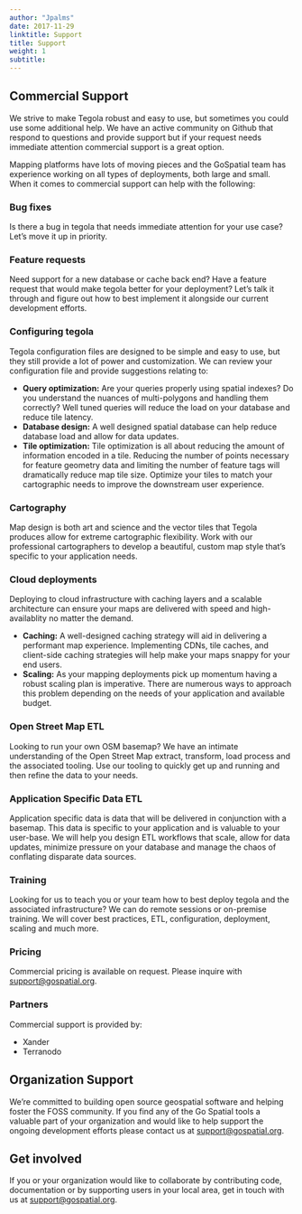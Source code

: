 ```yaml
---
author: "Jpalms"
date: 2017-11-29
linktitle: Support
title: Support
weight: 1
subtitle: 
---
```


## Commercial Support

We strive to make Tegola robust and easy to use, but sometimes you could use some additional help. We have an active community on Github that respond to questions and provide support but if your request needs immediate attention commercial support is a great option.

Mapping platforms have lots of moving pieces and the GoSpatial team has experience working on all types of deployments, both large and small. When it comes to commercial support can help with the following:

### Bug fixes
Is there a bug in tegola that needs immediate attention for your use case? Let’s move it up in priority.

### Feature requests
Need support for a new database or cache back end? Have a feature request that would make tegola better for your deployment? Let’s talk it through and figure out how to best implement it alongside our current development efforts.

### Configuring tegola
Tegola configuration files are designed to be simple and easy to use, but they still provide a lot of power and customization. We can review your configuration file and provide suggestions relating to:

- **Query optimization:** Are your queries properly using spatial indexes? Do you understand the nuances of multi-polygons and handling them correctly? Well tuned queries will reduce the load on your database and reduce tile latency.
- **Database design:** A well designed spatial database can help reduce database load and allow for data updates.
- **Tile optimization:** Tile optimization is all about reducing the amount of information encoded in a tile. Reducing the number of points necessary for feature geometry data and limiting the number of feature tags will dramatically reduce map tile size. Optimize your tiles to match your cartographic needs to improve the downstream user experience.

### Cartography
Map design is both art and science and the vector tiles that Tegola produces allow for extreme cartographic flexibility. Work with our professional cartographers to develop a beautiful, custom map style that’s specific to your application needs. 

### Cloud deployments
Deploying to cloud infrastructure with caching layers and a scalable architecture can ensure your maps are delivered with speed and high-availablity no matter the demand.

- **Caching:** A well-designed caching strategy will aid in delivering a performant map experience. Implementing CDNs, tile caches, and client-side caching strategies will help make your maps snappy for your end users.
- **Scaling:** As your mapping deployments pick up momentum having a robust scaling plan is imperative. There are numerous ways to approach this problem depending on the needs of your application and available budget.

### Open Street Map ETL
Looking to run your own OSM basemap? We have an intimate understanding of the Open Street Map extract, transform, load process and the associated tooling. Use our tooling to quickly get up and running and then refine the data to your needs.

### Application Specific Data ETL
Application specific data is data that will be delivered in conjunction with a basemap. This data is specific to your application and is valuable to your user-base. We will help you design ETL workflows that scale, allow for data updates, minimize pressure on your database and manage the chaos of conflating disparate data sources.
 
### Training
Looking for us to teach you or your team how to best deploy tegola and the associated infrastructure? We can do remote sessions or on-premise training. We will cover best practices, ETL, configuration, deployment, scaling and much more.

### Pricing
Commercial pricing is available on request. Please inquire with <support@gospatial.org>.

### Partners
Commercial support is provided by:

- Xander
- Terranodo

## Organization Support

We’re committed to building open source geospatial software and helping foster the FOSS community. If you find any of the Go Spatial tools a valuable part of your organization and would like to help support the ongoing development efforts please contact us at <support@gospatial.org>.

## Get involved

If you or your organization would like to collaborate by contributing code, documentation or by supporting users in your local area, get in touch with us at <support@gospatial.org>.
